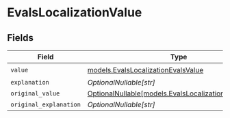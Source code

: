 # EvalsLocalizationValue


## Fields

| Field                                                                                                  | Type                                                                                                   | Required                                                                                               | Description                                                                                            |
| ------------------------------------------------------------------------------------------------------ | ------------------------------------------------------------------------------------------------------ | ------------------------------------------------------------------------------------------------------ | ------------------------------------------------------------------------------------------------------ |
| `value`                                                                                                | [models.EvalsLocalizationEvalsValue](../models/evalslocalizationevalsvalue.md)                         | :heavy_check_mark:                                                                                     | N/A                                                                                                    |
| `explanation`                                                                                          | *OptionalNullable[str]*                                                                                | :heavy_minus_sign:                                                                                     | N/A                                                                                                    |
| `original_value`                                                                                       | [OptionalNullable[models.EvalsLocalizationOriginalValue]](../models/evalslocalizationoriginalvalue.md) | :heavy_minus_sign:                                                                                     | N/A                                                                                                    |
| `original_explanation`                                                                                 | *OptionalNullable[str]*                                                                                | :heavy_minus_sign:                                                                                     | N/A                                                                                                    |